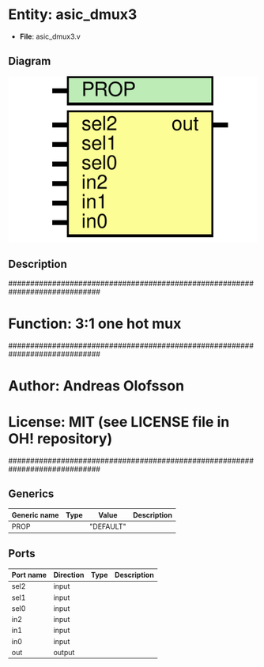 # Entity: asic_dmux3

- **File**: asic_dmux3.v
## Diagram

![Diagram](asic_dmux3.svg "Diagram")
## Description

#############################################################################
# Function: 3:1 one hot mux                                                 #
#############################################################################
# Author:   Andreas Olofsson                                                #
# License:  MIT (see LICENSE file in OH! repository)                        #
#############################################################################

## Generics

| Generic name | Type | Value     | Description |
| ------------ | ---- | --------- | ----------- |
| PROP         |      | "DEFAULT" |             |
## Ports

| Port name | Direction | Type | Description |
| --------- | --------- | ---- | ----------- |
| sel2      | input     |      |             |
| sel1      | input     |      |             |
| sel0      | input     |      |             |
| in2       | input     |      |             |
| in1       | input     |      |             |
| in0       | input     |      |             |
| out       | output    |      |             |
